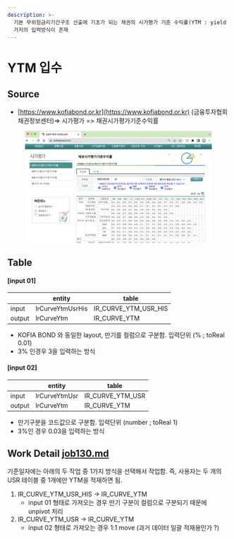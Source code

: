 ```yaml
---
description: >-
  기본 무위험금리기간구조 산출에 기초가 되는 채권의 시가평가 기준 수익률(YTM : yield to Maturity) 정보를 입수함. 두
  가지의 입력방식이 존재
---
```


# YTM 입수

## Source

* [https://www.kofiabond.or.kr](https://www.kofiabond.or.kr) (금융투자협회 채권정보센터)=> 시가평가 => 채권시가평가기준수익률 &#x20;

<figure><img src="../../../.gitbook/assets/image (40).png" alt=""><figcaption></figcaption></figure>

## Table&#x20;

#### \[input 01]&#x20;

<table data-view="cards"><thead><tr><th></th><th>entity</th><th>table</th></tr></thead><tbody><tr><td>input</td><td>IrCurveYtmUsrHis</td><td>IR_CURVE_YTM_USR_HIS</td></tr><tr><td>output</td><td>IrCurveYtm</td><td>IR_CURVE_YTM</td></tr></tbody></table>

* KOFIA BOND 와 동일한 layout, 만기를 컬럼으로 구분함. 입력단위 (% ; toReal 0.01) &#x20;
* 3% 인경우 3을 입력하는 방식&#x20;



#### \[input 02]&#x20;

<table data-view="cards"><thead><tr><th></th><th>entity</th><th>table</th></tr></thead><tbody><tr><td>input</td><td>IrCurveYtmUsr</td><td>IR_CURVE_YTM_USR</td></tr><tr><td>output</td><td>IrCurveYtm</td><td>IR_CURVE_YTM</td></tr></tbody></table>

* 만기구분을 코드값으로 구분함. 입력단위 (number ; toReal 1)&#x20;
* 3%인 경우 0.03을 입력하는 방식&#x20;



## Work Detail [job130.md](../../../etc/java/src/job130.md "mention")

기준일자에는 아래의 두 작업 중 1가지 방식을 선택해서 작업함. 즉, 사용자는 두 개의 USR 테이블 중 1개에만 YTM을 적재하면 됨. &#x20;

1. IR\_CURVE\_YTM\_USR\_HIS -> IR\_CURVE\_YTM
   * input 01 형태로 가져오는 경우 만기 구분이 컬럼으로 구분되기 때문에 unpivot 처리&#x20;
2. IR\_CURVE\_YTM\_USR -> IR\_CURVE\_YTM
   * input 02 형태로 가져오는 경우 1:1 move  (과거 데이터 일괄 적재용인가 ?)&#x20;

